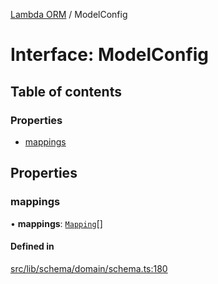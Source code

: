 [Lambda ORM](../README.md) / ModelConfig

# Interface: ModelConfig

## Table of contents

### Properties

- [mappings](ModelConfig.md#mappings)

## Properties

### mappings

• **mappings**: [`Mapping`](Mapping.md)[]

#### Defined in

[src/lib/schema/domain/schema.ts:180](https://github.com/FlavioLionelRita/lambdaorm/blob/84e5f96e/src/lib/schema/domain/schema.ts#L180)
